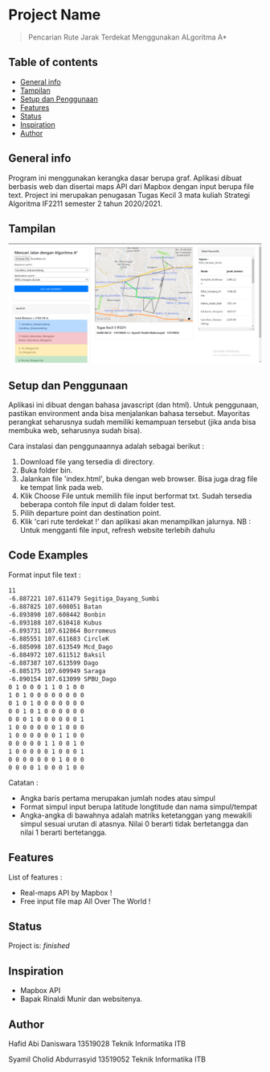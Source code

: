 # Project Name
> Pencarian Rute Jarak Terdekat Menggunakan ALgoritma A*

## Table of contents
* [General info](#general-info)
* [Tampilan](#tampilan)
* [Setup dan Penggunaan](#setup-dan-penggunaan)
* [Features](#features)
* [Status](#status)
* [Inspiration](#inspiration)
* [Author](#author)

## General info
Program ini menggunakan kerangka dasar berupa graf. Aplikasi dibuat berbasis web dan disertai maps API dari Mapbox dengan input berupa file text. Project ini merupakan penugasan Tugas Kecil 3 mata kuliah Strategi Algoritma IF2211 semester 2 tahun 2020/2021.

## Tampilan
![Example screenshot](./img/interface.png)

## Setup dan Penggunaan
Aplikasi ini dibuat dengan bahasa javascript (dan html). Untuk penggunaan, pastikan environment anda bisa menjalankan bahasa tersebut. Mayoritas perangkat seharusnya sudah memiliki kemampuan tersebut (jika anda bisa membuka web, seharusnya sudah bisa).

Cara instalasi dan penggunaannya adalah sebagai berikut :
1. Download file yang tersedia di directory.
2. Buka folder bin.
3. Jalankan file 'index.html', buka dengan web browser. Bisa juga drag file ke tempat link pada web.
4. Klik Choose File untuk memilih file input berformat txt. Sudah tersedia beberapa contoh file input di dalam folder test.
5. Pilih departure point dan destination point.
6. Klik 'cari rute terdekat !' dan aplikasi akan menampilkan jalurnya.
NB : Untuk mengganti file input, refresh website terlebih dahulu

## Code Examples
Format input file text :
```
11
-6.887221 107.611479 Segitiga_Dayang_Sumbi
-6.887825 107.608051 Batan
-6.893890 107.608442 Bonbin
-6.893188 107.610418 Kubus
-6.893731 107.612864 Borromeus
-6.885551 107.611683 CircleK
-6.885098 107.613549 Mcd_Dago
-6.884972 107.611512 Baksil
-6.887387 107.613599 Dago
-6.885175 107.609949 Saraga
-6.890154 107.613099 SPBU_Dago
0 1 0 0 0 1 1 0 1 0 0
1 0 1 0 0 0 0 0 0 0 0
0 1 0 1 0 0 0 0 0 0 0
0 0 1 0 1 0 0 0 0 0 0
0 0 0 1 0 0 0 0 0 0 1
1 0 0 0 0 0 0 1 0 0 0
1 0 0 0 0 0 0 1 1 0 0
0 0 0 0 0 1 1 0 0 1 0
1 0 0 0 0 0 1 0 0 0 1
0 0 0 0 0 0 0 1 0 0 0
0 0 0 0 1 0 0 0 1 0 0
```
Catatan :
- Angka baris pertama merupakan jumlah nodes atau simpul
- Format simpul input berupa latitude longtitude dan nama simpul/tempat
- Angka-angka di bawahnya adalah matriks ketetanggan yang mewakili simpul sesuai urutan di atasnya. Nilai 0 berarti tidak bertetangga dan nilai 1 berarti bertetangga.

## Features
List of features :
* Real-maps API by Mapbox !
* Free input file map All Over The World !


## Status
Project is: _finished_

## Inspiration
- Mapbox API
- Bapak Rinaldi Munir dan websitenya.

## Author
Hafid Abi Daniswara
13519028
Teknik Informatika ITB

Syamil Cholid Abdurrasyid
13519052
Teknik Informatika ITB
